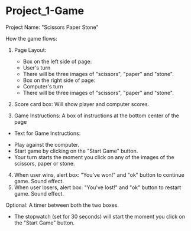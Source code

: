 # Project_1-Game
Project Name: "Scissors Paper Stone"


How the game flows:
1) Page Layout:
    * Box on the left side of page:
    - User's turn
    - There will be three images of "scissors", "paper" and "stone".

    * Box on the right side of page:
    - Computer's turn
    - There will be three images of "scissors", "paper" and "stone".

2) Score card box: Will show player and computer scores.

3) Game Instructions: A box of instructions at the bottom center of the page
* Text for Game Instructions:
- Play against the computer.
- Start game by clicking on the "Start Game" button.
- Your turn starts the moment you click on any of the images of the scissors, paper or stone.

4) When user wins, alert box: "You've won!" and "ok" button to continue game. Sound effect.
5) When user losers, alert box: "You've lost!" and "ok" button to restart game. Sound effect.


Optional: A timer between both the two boxes.
- The stopwatch (set for 30 seconds) will start the moment you click on the "Start Game" button.